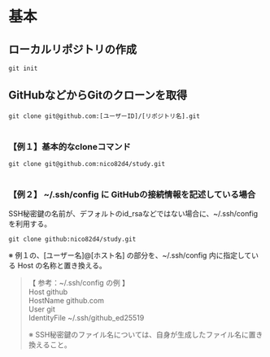 # 基本

## ローカルリポジトリの作成
`git init`

## GitHubなどからGitのクローンを取得
`git clone git@github.com:[ユーザーID]/[リポジトリ名].git`
<br>
<br>

### 【例１】基本的なcloneコマンド
`git clone git@github.com:nico82d4/study.git`
<br>
<br>

### 【例２】 ~/.ssh/config に GitHubの接続情報を記述している場合
SSH秘密鍵の名前が、デフォルトのid_rsaなどではない場合に、~/.ssh/configを利用する。

`git clone github:nico82d4/study.git`

※ 例１の、[ユーザー名]@[ホスト名] の部分を、~/.ssh/config 内に指定している Host の名称と置き換える。

> 【 参考：~/.ssh/config の例 】  
> Host github  
>    HostName github.com  
>    User git  
>    IdentityFile ~/.ssh/github_ed25519  
> 
> ※ SSH秘密鍵のファイル名については、自身が生成したファイル名に置き換えること。

